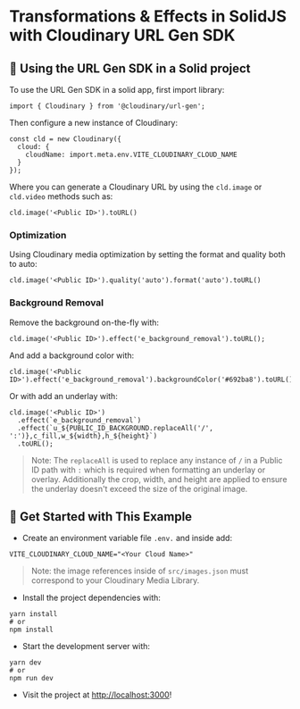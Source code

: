 # Transformations & Effects in SolidJS with Cloudinary URL Gen SDK

## 🧰 Using the URL Gen SDK in a Solid project

To use the URL Gen SDK in a solid app, first import library:

```
import { Cloudinary } from '@cloudinary/url-gen';
```

Then configure a new instance of Cloudinary:

```
const cld = new Cloudinary({
  cloud: {
    cloudName: import.meta.env.VITE_CLOUDINARY_CLOUD_NAME
  }
});
```

Where you can generate a Cloudinary URL by using the `cld.image` or `cld.video` methods such as:

```
cld.image('<Public ID>').toURL()
```

### Optimization

Using Cloudinary media optimization by setting the format and quality both to auto:

```
cld.image('<Public ID>').quality('auto').format('auto').toURL()
```

### Background Removal

Remove the background on-the-fly with:

```
cld.image('<Public ID>').effect('e_background_removal').toURL();
```

And add a background color with:

```
cld.image('<Public ID>').effect('e_background_removal').backgroundColor('#692ba8').toURL();
```

Or with add an underlay with:

```
cld.image('<Public ID>')
  .effect(`e_background_removal`)
  .effect(`u_${PUBLIC_ID_BACKGROUND.replaceAll('/', ':')},c_fill,w_${width},h_${height}`)
  .toURL();
```

> Note: The `replaceAll` is used to replace any instance of `/` in a Public ID path with `:` which is required when formatting an underlay or overlay. Additionally the crop, width, and height are applied to ensure the underlay doesn't exceed the size of the original image.


## 🚀 Get Started with This Example

* Create an environment variable file `.env.` and inside add:
```
VITE_CLOUDINARY_CLOUD_NAME="<Your Cloud Name>"
```

> Note: the image references inside of `src/images.json` must correspond to your Cloudinary Media Library.

* Install the project dependencies with:

```
yarn install
# or
npm install
```

* Start the development server with:

```
yarn dev
# or
npm run dev
```

* Visit the project at <http://localhost:3000>!
